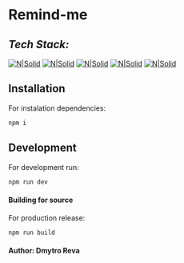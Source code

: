 # Remind-me

## _Tech Stack:_

[![N|Solid](https://img.shields.io/badge/Typescript-orange.svg?style=for-the-badge&logo=Typescript&logoColor=white)](https://www.typescriptlang.org/)
[![N|Solid](https://img.shields.io/badge/Tailwind-hotpink.svg?style=for-the-badge&logo=Tailwind&logoColor=white)](https://tailwindcss.com/)   [![N|Solid](https://img.shields.io/badge/next-%2320232a.svg?style=for-the-badge&logo=react&logoColor=%2361DAFB)](https://nextjs.org/)  [![N|Solid](https://img.shields.io/badge/shadcn/ui-%238DD6F9.svg?style=for-the-badge&logo=webpack&logoColor=black)](https://ui.shadcn.com/) 
[![N|Solid](https://img.shields.io/badge/prisma-blueviolet.svg?style=for-the-badge&logo=Grafbase&logoColor=white)](https://www.prisma.io/docs/concepts/components/prisma-schema) 

## Installation

For instalation dependencies:

```sh
npm i
```



## Development

For development run:

```sh
npm run dev
```


#### Building for source

For production release:

```sh
npm run build
```

#### Author: Dmytro Reva
